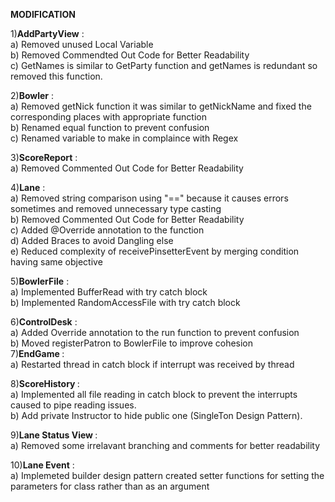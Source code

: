 <b>MODIFICATION</b>

1)<b>AddPartyView</b> : <br>
a) Removed unused Local Variable<br>
b) Removed Commendted Out Code for Better Readability<br>
c) GetNames is similar to GetParty function and getNames is redundant so removed this function.

2)<b>Bowler</b> : <br>
a) Removed getNick function it was similar to getNickName and fixed the corresponding places with appropriate function<br>
b) Renamed equal function to prevent confusion <br>
c) Renamed variable to make in complaince with Regex <br>

3)<b>ScoreReport</b> : <br>
a)  Removed Commented Out Code for Better Readability<br>

4)<b>Lane</b> : <br>
a)  Removed string comparison using "==" because it causes errors sometimes and removed unnecessary type casting<br>
b) Removed Commented Out Code for Better Readability<br>
c) Added @Override annotation to the function<br>
d) Added Braces to avoid Dangling else<br>
e) Reduced complexity of receivePinsetterEvent by merging condition having same objective<br>

5)<b>BowlerFile</b> : <br>
a) Implemented BufferRead with try catch block<br>
b) Implemented RandomAccessFile with try catch block<br>

6)<b>ControlDesk</b> : <br>
a) Added Override annotation to the run function to prevent confusion<br>
b) Moved registerPatron to BowlerFile to improve cohesion <br>
7)<b>EndGame </b> : <br>
a) Restarted thread in catch block if interrupt was received by thread<br>

8)<b>ScoreHistory </b> : <br>
a) Implemented all file reading in catch block to prevent the interrupts caused to pipe reading issues.<br>
b) Add private Instructor to hide public one (SingleTon Design Pattern).

9)<b>Lane Status View </b> : <br>
a) Removed some irrelavant branching and comments for better readability<br>

10)<b>Lane Event</b> : <br>
a) Implemeted builder design pattern created setter functions for setting the parameters for class rather than as an argument<br>

